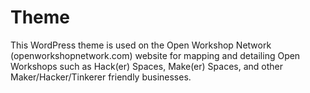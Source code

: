 # Theme
This WordPress theme is used on the Open Workshop Network (openworkshopnetwork.com) website for mapping and detailing Open Workshops such as Hack(er) Spaces, Make(er) Spaces, and other Maker/Hacker/Tinkerer friendly businesses.

